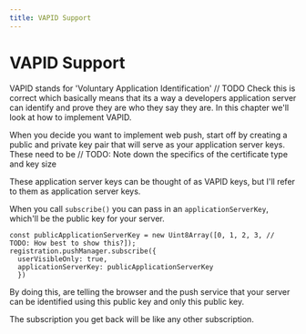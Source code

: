 ```yaml
---
title: VAPID Support
---
```

# VAPID Support

VAPID stands for 'Voluntary Application Identification' // TODO Check this is correct
which basically means that its a way a developers application
server can identify and prove they are who they say they are. In this chapter
we'll look at how to implement VAPID.

When you decide you want to implement web push, start off by creating
a public and private key pair that will serve as your application server keys.
These need to be // TODO: Note down the specifics of the certificate type and key size

These application server keys can be thought of as VAPID keys, but I'll refer
to them as application server keys.

When you call `subscribe()` you can pass in an `applicationServerKey`,
which'll be the public key for your server.

    const publicApplicationServerKey = new Uint8Array([0, 1, 2, 3, // TODO: How best to show this?]);
    registration.pushManager.subscribe({
      userVisibleOnly: true,
      applicationServerKey: publicApplicationServerKey
      })

By doing this, are telling the browser and the push service that your
server can be identified using this public key and only this public key.

The subscription you get back will be like any other subscription.

